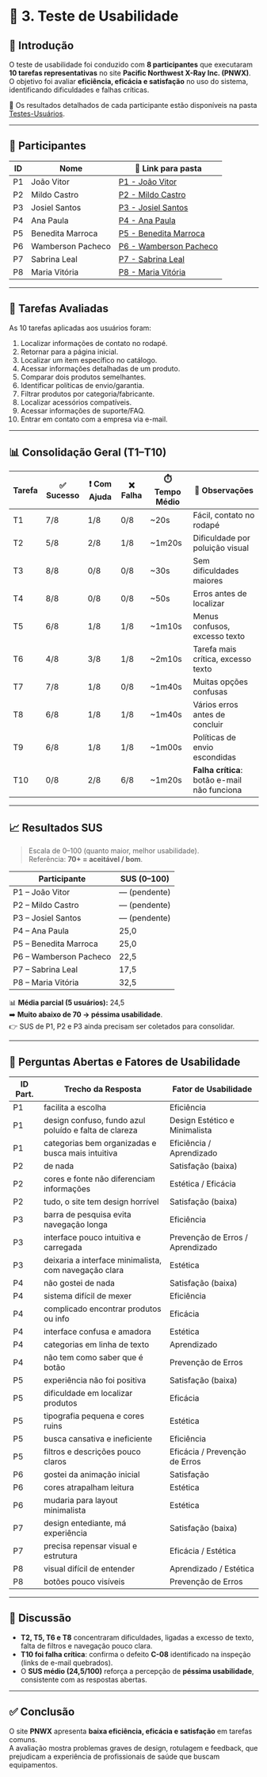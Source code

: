 # 🧪 3. Teste de Usabilidade

## 🎯 Introdução
O teste de usabilidade foi conduzido com **8 participantes** que executaram **10 tarefas representativas** no site **Pacific Northwest X-Ray Inc. (PNWX)**.  
O objetivo foi avaliar **eficiência, eficácia e satisfação** no uso do sistema, identificando dificuldades e falhas críticas.  

📂 Os resultados detalhados de cada participante estão disponíveis na pasta [Testes-Usuários](./Testes-Usuários).

---

## 👥 Participantes

| ID  | Nome | 📂 Link para pasta |
|-----|--------------------------|--------------------|
| P1  | João Vitor | [P1 - João Vitor](./Testes-Usuários/P1-JoaoVitor.md) |
| P2  | Mildo Castro | [P2 - Mildo Castro](./Testes-Usuários/P2-MildoCastro.md) |
| P3  | Josiel Santos | [P3 - Josiel Santos](./Testes-Usuários/P3-JosielSantos.md) |
| P4  | Ana Paula | [P4 - Ana Paula](./Testes-Usuários/P4-AnaPaula.md) |
| P5  | Benedita Marroca | [P5 - Benedita Marroca](./Testes-Usuários/P5-BeneditaMarroca.md) |
| P6  | Wamberson Pacheco | [P6 - Wamberson Pacheco](./Testes-Usuários/P6-WambersonPacheco.md) |
| P7  | Sabrina Leal | [P7 - Sabrina Leal](./Testes-Usuários/P7-SabrinaLeal.md) |
| P8  | Maria Vitória | [P8 - Maria Vitória](./Testes-Usuários/P8-MariaVitoria.md) |

---

## 📝 Tarefas Avaliadas
As 10 tarefas aplicadas aos usuários foram:

1. Localizar informações de contato no rodapé.  
2. Retornar para a página inicial.  
3. Localizar um item específico no catálogo.  
4. Acessar informações detalhadas de um produto.  
5. Comparar dois produtos semelhantes.  
6. Identificar políticas de envio/garantia.  
7. Filtrar produtos por categoria/fabricante.  
8. Localizar acessórios compatíveis.  
9. Acessar informações de suporte/FAQ.  
10. Entrar em contato com a empresa via e-mail.  

---

## 📊 Consolidação Geral (T1–T10)

| Tarefa | ✅ Sucesso | ❗ Com Ajuda | ❌ Falha | ⏱️ Tempo Médio | 🔎 Observações |
|--------|-----------|--------------|---------|----------------|----------------|
| T1 | 7/8 | 1/8 | 0/8 | ~20s | Fácil, contato no rodapé |
| T2 | 5/8 | 2/8 | 1/8 | ~1m20s | Dificuldade por poluição visual |
| T3 | 8/8 | 0/8 | 0/8 | ~30s | Sem dificuldades maiores |
| T4 | 8/8 | 0/8 | 0/8 | ~50s | Erros antes de localizar |
| T5 | 6/8 | 1/8 | 1/8 | ~1m10s | Menus confusos, excesso texto |
| T6 | 4/8 | 3/8 | 1/8 | ~2m10s | Tarefa mais crítica, excesso texto |
| T7 | 7/8 | 1/8 | 0/8 | ~1m40s | Muitas opções confusas |
| T8 | 6/8 | 1/8 | 1/8 | ~1m40s | Vários erros antes de concluir |
| T9 | 6/8 | 1/8 | 1/8 | ~1m00s | Políticas de envio escondidas |
| T10| 0/8 | 2/8 | 6/8 | ~1m20s | **Falha crítica**: botão e-mail não funciona |

---

## 📈 Resultados SUS

> Escala de 0–100 (quanto maior, melhor usabilidade).  
> Referência: **70+ = aceitável / bom**.

| Participante | SUS (0–100) |
|--------------|-------------|
| P1 – João Vitor            | — (pendente) |
| P2 – Mildo Castro | — (pendente) |
| P3 – Josiel Santos | — (pendente) |
| P4 – Ana Paula             | 25,0 |
| P5 – Benedita Marroca      | 25,0 |
| P6 – Wamberson Pacheco     | 22,5 |
| P7 – Sabrina Leal          | 17,5 |
| P8 – Maria Vitória         | 32,5 |

📊 **Média parcial (5 usuários):** 24,5  
➡️ **Muito abaixo de 70 → péssima usabilidade**.  
👉 SUS de P1, P2 e P3 ainda precisam ser coletados para consolidar.

---

## 💬 Perguntas Abertas e Fatores de Usabilidade

| ID Part. | Trecho da Resposta | Fator de Usabilidade |
|----------|--------------------|-----------------------|
| P1 | facilita a escolha | Eficiência |
| P1 | design confuso, fundo azul poluído e falta de clareza | Design Estético e Minimalista |
| P1 | categorias bem organizadas e busca mais intuitiva | Eficiência / Aprendizado |
| P2 | de nada | Satisfação (baixa) |
| P2 | cores e fonte não diferenciam informações | Estética / Eficácia |
| P2 | tudo, o site tem design horrível | Satisfação (baixa) |
| P3 | barra de pesquisa evita navegação longa | Eficiência |
| P3 | interface pouco intuitiva e carregada | Prevenção de Erros / Aprendizado |
| P3 | deixaria a interface minimalista, com navegação clara | Estética |
| P4 | não gostei de nada | Satisfação (baixa) |
| P4 | sistema difícil de mexer | Eficiência |
| P4 | complicado encontrar produtos ou info | Eficácia |
| P4 | interface confusa e amadora | Estética |
| P4 | categorias em linha de texto | Aprendizado |
| P4 | não tem como saber que é botão | Prevenção de Erros |
| P5 | experiência não foi positiva | Satisfação (baixa) |
| P5 | dificuldade em localizar produtos | Eficácia |
| P5 | tipografia pequena e cores ruins | Estética |
| P5 | busca cansativa e ineficiente | Eficiência |
| P5 | filtros e descrições pouco claros | Eficácia / Prevenção de Erros |
| P6 | gostei da animação inicial | Satisfação |
| P6 | cores atrapalham leitura | Estética |
| P6 | mudaria para layout minimalista | Estética |
| P7 | design entediante, má experiência | Satisfação (baixa) |
| P7 | precisa repensar visual e estrutura | Eficácia / Estética |
| P8 | visual difícil de entender | Aprendizado / Estética |
| P8 | botões pouco visíveis | Prevenção de Erros |

---

## 🔎 Discussão
- **T2, T5, T6 e T8** concentraram dificuldades, ligadas a excesso de texto, falta de filtros e navegação pouco clara.  
- **T10 foi falha crítica**: confirma o defeito **C-08** identificado na inspeção (links de e-mail quebrados).  
- O **SUS médio (24,5/100)** reforça a percepção de **péssima usabilidade**, consistente com as respostas abertas.  

---

## ✅ Conclusão
O site **PNWX** apresenta **baixa eficiência, eficácia e satisfação** em tarefas comuns.  
A avaliação mostra problemas graves de design, rotulagem e feedback, que prejudicam a experiência de profissionais de saúde que buscam equipamentos.  
